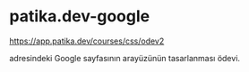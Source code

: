 # patika.dev-google

https://app.patika.dev/courses/css/odev2

adresindeki Google sayfasının arayüzünün tasarlanması ödevi.
